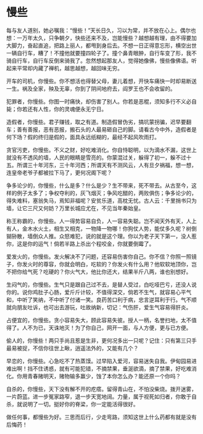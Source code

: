 # 慢些

每与友人道别，她必嘱我：“慢些！”天长日久，习以为常，并不放在心上。偶尔也想：一万年太久，只争朝夕，快些还来不及，岂能慢些？越想越有理，由不得要加大脚力，奋起直追，把路上丽人，都甩到身后去。不想一日正得意忘形，横空出世一辆自行车，糟了！不撞他就要撞四轮子了。撞个鼻青眼肿，自行车变了形，我不骑自行车，自行车反倒来骑我了。忽然想起那友人，觉得她像佛，慢些像佛语。听起来平常却内藏了禅机，越思越想，越回味无穷。 

开车的司机，你慢些。你不想活也得替父母，妻儿着想，开快车痛快一时却易断送一生。祸及全家，殃及无辜，你到了阴间地府去，阎罗王也不会收留的。 

犯罪者，你慢些。你图一时痛快，却伤害了别人。你若是恶棍，须知多行不义必自毙；你若还有人性，你的灵魂便永无宁日。 

造假者，你慢些。君子赚钱，取之有道。制造假冒伪劣，搞坑蒙拐骗，迟早要翻车；善有善报，恶有恶报，搬石头的人最易砸自己的脚。请看古今中外，造假者是何下场？假的终归是假的，面具永远纸糊的，最经不起风吹雨打。 

贪官污吏，你慢些。不义之财，好吃难消化。你自恃聪明，以为滴水不漏，这世上就没有不透风的墙，人民的眼睛是雪亮的。你蒙混过关，躲得了初一，躲不过十五。所谓三十年河东，三十年河西；所谓天有不测风云，人有旦夕祸福，想一想，连皇帝老爷子都被拉下马了，更何况阁下呢？ 

争多论少的，你慢些，什么是多？什么是少？生不带来，死不带去。从古至今，这样的例子太多了；争权夺利的，灰飞烟灭；争风吃醋的，两败俱伤；争多论少的，得失难料，塞翁失马，焉知非福呢？安贫乐道，高枕无忧。古人云：千里捎书只为墙，让它三尺又何妨？万里长城应尤在，不见当年秦始皇。 

称王称霸的，你慢些。人一得势容易自负，人一容易失聪。岂不闻天外有天，人上有人，金木水火土，相生又相克，一物降一物哪！你狗仗人势，能仗多久呢？树倒猢狲散，墙倒众人推。众怒难犯，说的就是这个理。你以为老子天下第一，没人惹你，这是你的运气！倘若半路上杀出个程咬金，你就要倒霉了。 

爱发火的，你慢些。发火解决不了问题，还容易伤害你自己。你不信？你照一照镜子，你发火时的尊容，你就会明白，吃软的？你发火有什么用？他软软地顶你，岂不把你给气死？吃硬的？你火气大，他比你还大，结果半斤八两，谁也别想好。 

生闷气的，你慢些。生气只是跟自己过不去，是替人受过，白吃哑巴亏，还没人说你的。说你鸡肚子心肠，爱斤斤计较，不值得深交，倘若不生气，就容易心平气和，中听了笑纳，不中听了付诸一笑。良药苦口利于病，忠言逆耳利于行。气不顺就向朋友吐诉，也可出去游玩，吐故纳新，切记：气伤肝，爱生气容易得肝炎。 

占便宜的，你慢些。贪小容易失大，顾此容易失彼。授人一柄，名誉扫地，太不值得了。人不为已，天诛地灭！为了你自己，网开一面，与人方便，更与已方便。 

偷人的，你慢些！两只手尚且惹是生非，更何况多出一只呢？记住：只有第三只手最易被捉，不信你往世上瞅，逍遥法外的，又能有几个？ 

早恋的，你慢些。心急吃不了热蒸馍。过早陷入爱河，容易迷失自我。伊甸园易进难出啊！挡不住诱惑，就有可能犯错，不摘禁果，垂涎欲滴，摘了禁果，好吃难消化。你用青春赌明天，赌物输多赢少，蚀了本你怎么办？能还原一个你吗？ 

自杀的，你慢些，天下没有解不开的疙瘩。留得青山在，不怕没柴烧。拨开迷雾，一片蔚蓝。进一步冤家路窄，退一步天宽地阔。力量，属于视死如归者，你敢于自杀，就说明了一切。挺好你的脊梁，你一定能活得很好。 

做任何事，都慢些为好。三思而后行，少走弯路，须知这世上什么药都有就是没有后悔药！
 